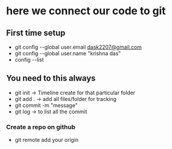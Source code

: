 # here we connect our code to git

## First time setup
* git config --global user.email dask2207@gmail.com
* git config --global user.name "krishna das"
* config --list

## You need to this always
* git init -> Timeline create for that particular folder
* git add . -> add all files/folder for tracking 
* git commit -m "message"
* git log -> to list all the commit

### Create a repo on github
* git remote add your origin